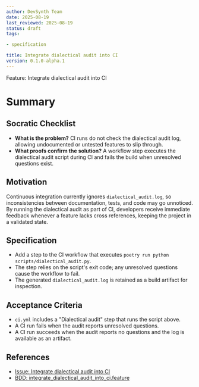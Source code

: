 ```yaml
---
author: DevSynth Team
date: 2025-08-19
last_reviewed: 2025-08-19
status: draft
tags:

- specification

title: Integrate dialectical audit into CI
version: 0.1.0-alpha.1
---
```


<!--
Required metadata fields:
- author: document author
- date: creation date
- last_reviewed: last review date
- status: draft | review | published
- tags: search keywords
- title: short descriptive name
- version: specification version
-->

Feature: Integrate dialectical audit into CI

# Summary

## Socratic Checklist
- **What is the problem?** CI runs do not check the dialectical audit log, allowing
  undocumented or untested features to slip through.
- **What proofs confirm the solution?** A workflow step executes the dialectical
  audit script during CI and fails the build when unresolved questions exist.

## Motivation
Continuous integration currently ignores `dialectical_audit.log`, so
inconsistencies between documentation, tests, and code may go unnoticed. By
running the dialectical audit as part of CI, developers receive immediate
feedback whenever a feature lacks cross references, keeping the project in a
validated state.
## Specification
- Add a step to the CI workflow that executes `poetry run python
  scripts/dialectical_audit.py`.
- The step relies on the script's exit code; any unresolved questions cause the
  workflow to fail.
- The generated `dialectical_audit.log` is retained as a build artifact for
  inspection.
## Acceptance Criteria
- `ci.yml` includes a "Dialectical audit" step that runs the script above.
- A CI run fails when the audit reports unresolved questions.
- A CI run succeeds when the audit reports no questions and the log is
  available as an artifact.
## References

 - [Issue: Integrate dialectical audit into CI](../../issues/archived/Integrate-dialectical-audit-into-CI.md)
- [BDD: integrate_dialectical_audit_into_ci.feature](../../tests/behavior/features/integrate_dialectical_audit_into_ci.feature)
